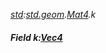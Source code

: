 _[std](../../modules/std/std-module.md):[std.geom](../../modules/std/std-geom.md).[Mat4<T>](../../modules/std/std-geom-mat4.md).k_
##### Field k:[Vec4](../../modules/std/std-geom-vec4.md)<T>

